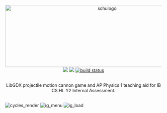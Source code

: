 
<div align="center">
  <a href="https://github.com/pocketrice/Schucannons">
      <img src="https://github.com/PocketRice/Schucannons/assets/79682953/41a43171-36bf-45ae-bd13-5819a573a13d" alt="schulogo" height=200 width=640>
  </a>
</div>
  <div align="center">
<a href="https://github.com/pocketrice/Schucannons/graphs/contributors" alt="Contributors">
        <img src="https://img.shields.io/github/contributors/pocketrice/Schucannons" /></a>
<a href="https://github.com/pocketrice/Schucannons/pulse" alt="Activity">
        <img src="https://img.shields.io/github/commit-activity/m/pocketrice/Schucannons" /></a>
    <a href="https://circleci.com/gh/pocketrice/Schucannons/tree/master">
        <img src="https://img.shields.io/circleci/project/github/pocketrice/Schucannons/master" alt="build status"></a>
</div>

<p align="center">
  <br>
LibGDX projectile motion cannon game and AP Physics 1 teaching aid for IB CS HL Y2 Internal Assessment.
  <br><br>


![cycles_render](https://github.com/PocketRice/Schucannons/assets/79682953/3d182703-4fb2-4330-b22d-5b84f8dfde0c)
![ig_menu](https://github.com/PocketRice/Schucannons/assets/79682953/e3070efd-838f-4280-b7c2-4b3daf5050de)
![ig_load](https://github.com/PocketRice/Schucannons/assets/79682953/d3e56eef-448b-4f73-bc20-6a2fef394993)
